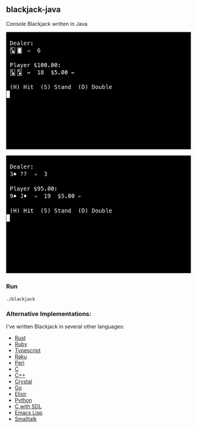 ## blackjack-java

Console Blackjack written in Java

![Blackjack](https://raw.githubusercontent.com/gdonald/blackjack-java/master/ss2.png)

![Blackjack](https://raw.githubusercontent.com/gdonald/blackjack-java/master/ss1.png)

### Run

    ./blackjack

### Alternative Implementations:

I've written Blackjack in several other languages:

- [Rust](https://github.com/gdonald/console-blackjack-rust)
- [Ruby](https://github.com/gdonald/console-blackjack-ruby)
- [Typescript](https://github.com/gdonald/blackjack-js)
- [Raku](https://github.com/gdonald/Console-Blackjack)
- [Perl](https://github.com/gdonald/console-blackjack-perl)
- [C](https://github.com/gdonald/blackjack-c)
- [C++](https://github.com/gdonald/blackjack-cpp)
- [Crystal](https://github.com/gdonald/blackjack-cr)
- [Go](https://github.com/gdonald/blackjack-go)
- [Elixir](https://github.com/gdonald/blackjack-ex)
- [Python](https://github.com/gdonald/blackjack-py)
- [C with SDL](https://github.com/gdonald/blackjack-c-sdl)
- [Emacs Lisp](https://github.com/gdonald/blackjack-el)
- [Smalltalk](https://github.com/gdonald/blackjack-st)

